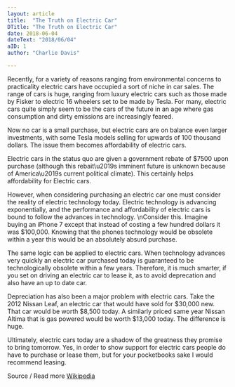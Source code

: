 ```yaml
---
layout: article
title:  "The Truth on Electric Car"
DTitle: "The Truth on Electric Car" 
date: 2018-06-04
dateText: "2018/06/04"
aID: 1
author: "Charlie Davis"

---
```

Recently, for a variety of reasons ranging from environmental concerns to practicality electric cars have occupied a sort of niche in car sales. The range of cars is huge, ranging from luxury electric cars such as those made by Fisker to electric 16 wheelers set to be made by Tesla. For many, electric cars quite simply seem to be the cars of the future in an age where gas consumption and dirty emissions are increasingly feared. 

Now no car is a small purchase, but electric cars are on balance even larger investments, with some Tesla models selling for upwards of 100 thousand dollars. The issue them becomes affordability of electric cars. 

Electric cars in the status quo are given a government rebate of $7500 upon purchase (although this rebait\u2019s imminent future is unknown because of America\u2019s current political climate). This certainly helps affordability for Electric cars. 

However, when considering purchasing an electric car one must consider the reality of electric technology today. Electric technology is advancing exponentially, and the performance and affordability of electric cars is bound to follow the advances in technology. \nConsider this. Imagine buying an iPhone 7 except that instead of costing a few hundred dollars it was $100,000. Knowing that the phones technology would be obsolete within a year this would be an absolutely absurd purchase. 

The same logic can be applied to electric cars. When technology advances very quickly an electric car purchased today is guaranteed to be technologically obsolete within a few years. Therefore, it is much smarter, if you set on driving an electric car to lease it, as to avoid deprecation and also have an up to date car. 

Depreciation has also been a major problem with electric cars. Take the 2012 Nissan Leaf, an electric car that would have sold for $30,000 new. That car would be worth $8,500 today. A similarly priced same year Nissan Altima that is gas powered would be worth $13,000 today. The difference is huge.

Ultimately, electric cars today are a shadow of the greatness they promise to bring tomorrow. Yes, in order to show support for electric cars people do have to purchase or lease them, but for your pocketbooks sake I would recommend leasing. 

Source / Read more [Wikipedia](https://en.wikipedia.org/wiki/Sourdough)